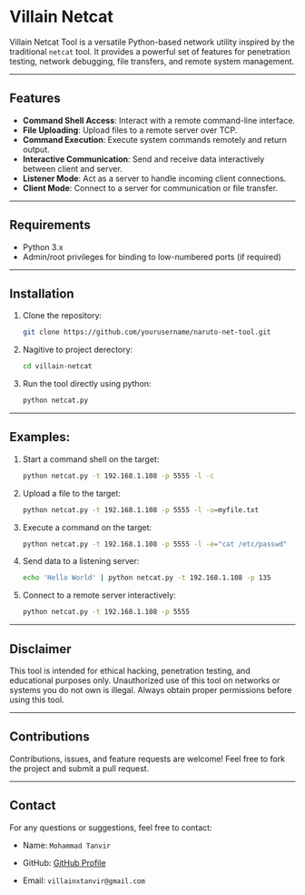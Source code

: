 # Villain Netcat

Villain Netcat Tool is a versatile Python-based network utility inspired by the traditional `netcat` tool. It provides a powerful set of features for penetration testing, network debugging, file transfers, and remote system management.

---

## Features

- **Command Shell Access**: Interact with a remote command-line interface.
- **File Uploading**: Upload files to a remote server over TCP.
- **Command Execution**: Execute system commands remotely and return output.
- **Interactive Communication**: Send and receive data interactively between client and server.
- **Listener Mode**: Act as a server to handle incoming client connections.
- **Client Mode**: Connect to a server for communication or file transfer.

---

## Requirements

- Python 3.x
- Admin/root privileges for binding to low-numbered ports (if required)

---

## Installation

1. Clone the repository:
   ```bash
   git clone https://github.com/yourusername/naruto-net-tool.git

1. Nagitive to project derectory:
   ```bash
   cd villain-netcat

2. Run the tool directly using python:
   ```bash
   python netcat.py
---

## Examples:

1. Start a command shell on the target:
   ```bash
   python netcat.py -t 192.168.1.108 -p 5555 -l -c
   
2. Upload a file to the target:
   ```bash
   python netcat.py -t 192.168.1.108 -p 5555 -l -u=myfile.txt

3. Execute a command on the target:
   ```bash
   python netcat.py -t 192.168.1.108 -p 5555 -l -e="cat /etc/passwd"

4. Send data to a listening server:
   ```bash
   echo 'Hello World' | python netcat.py -t 192.168.1.108 -p 135

5. Connect to a remote server interactively:
   ```bash
   python netcat.py -t 192.168.1.108 -p 5555

---

## Disclaimer

This tool is intended for ethical hacking, penetration testing, and educational purposes only. Unauthorized use of this tool on networks or systems you do not own is illegal. Always obtain proper permissions before using this tool.

---

## Contributions

Contributions, issues, and feature requests are welcome! Feel free to fork the project and submit a pull request. 

---


## Contact

For any questions or suggestions, feel free to contact:

- Name: `Mohammad Tanvir`

- GitHub: [GitHub Profile](https://github.com/villainXtanvir/)

- Email: `villainxtanvir@gmail.com`
